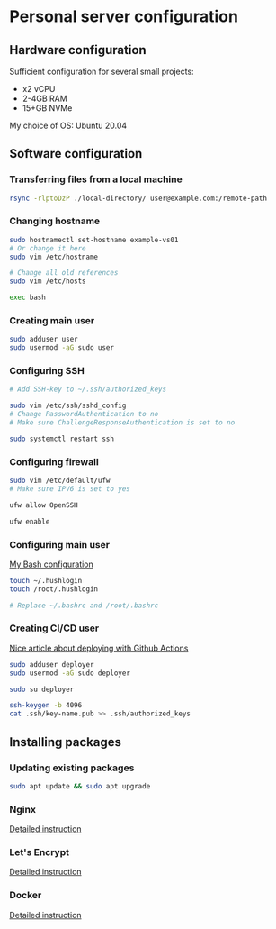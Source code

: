 # Personal server configuration


## Hardware configuration

Sufficient configuration for several small projects:  
- x2 vCPU
- 2-4GB RAM
- 15+GB NVMe

My choice of OS: Ubuntu 20.04


## Software configuration

### Transferring files from a local machine
```bash
rsync -rlptoDzP ./local-directory/ user@example.com:/remote-path
```

### Changing hostname
```bash
sudo hostnamectl set-hostname example-vs01
# Or change it here
sudo vim /etc/hostname

# Change all old references
sudo vim /etc/hosts

exec bash
```

### Creating main user
```bash
sudo adduser user
sudo usermod -aG sudo user
```

### Configuring SSH

```bash
# Add SSH-key to ~/.ssh/authorized_keys

sudo vim /etc/ssh/sshd_config
# Change PasswordAuthentication to no
# Make sure ChallengeResponseAuthentication is set to no

sudo systemctl restart ssh
```

### Configuring firewall

```bash
sudo vim /etc/default/ufw
# Make sure IPV6 is set to yes

ufw allow OpenSSH

ufw enable
```

### Configuring main user

[My Bash configuration](.bashrc)

```bash
touch ~/.hushlogin
touch /root/.hushlogin

# Replace ~/.bashrc and /root/.bashrc
```

### Creating CI/CD user
[Nice article about deploying with Github Actions](https://zellwk.com/blog/github-actions-deploy/)

```bash
sudo adduser deployer
sudo usermod -aG sudo deployer

sudo su deployer

ssh-keygen -b 4096
cat .ssh/key-name.pub >> .ssh/authorized_keys
```

## Installing packages

### Updating existing packages

```bash
sudo apt update && sudo apt upgrade
```

### Nginx
[Detailed instruction](nginx.md)

### Let's Encrypt
[Detailed instruction](certbot.md)

### Docker
[Detailed instruction](docker.md)
